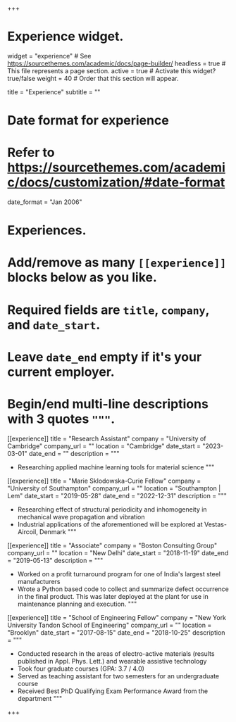 +++
# Experience widget.
widget = "experience"  # See https://sourcethemes.com/academic/docs/page-builder/
headless = true  # This file represents a page section.
active = true  # Activate this widget? true/false
weight = 40  # Order that this section will appear.

title = "Experience"
subtitle = ""

# Date format for experience
#   Refer to https://sourcethemes.com/academic/docs/customization/#date-format
date_format = "Jan 2006"

# Experiences.
#   Add/remove as many `[[experience]]` blocks below as you like.
#   Required fields are `title`, `company`, and `date_start`.
#   Leave `date_end` empty if it's your current employer.
#   Begin/end multi-line descriptions with 3 quotes `"""`.
[[experience]]
  title = "Research Assistant"
  company = "University of Cambridge"
  company_url = ""
  location = "Cambridge"
  date_start = "2023-03-01"
  date_end = ""
  description = """
  * Researching applied machine learning tools for material science
  """

[[experience]]
  title = "Marie Sklodowska-Curie Fellow"
  company = "University of Southampton"
  company_url = ""
  location = "Southampton | Lem"
  date_start = "2019-05-28"
  date_end = "2022-12-31"
  description = """
  * Researching effect of structural periodicity and inhomogeneity in mechanical wave propagation and vibration
  * Industrial applications of the aforementioned will be explored at Vestas-Aircoil, Denmark
  """

[[experience]]
  title = "Associate"
  company = "Boston Consulting Group"
  company_url = ""
  location = "New Delhi"
  date_start = "2018-11-19"
  date_end = "2019-05-13"
  description = """
  * Worked on a profit turnaround program for one of India's largest steel manufacturers
  * Wrote a Python based code to collect and summarize defect occurrence in the final product. This was later deployed at the plant for use in maintenance planning and execution.
  """

[[experience]]
  title = "School of Engineering Fellow"
  company = "New York University Tandon School of Engineering"
  company_url = ""
  location = "Brooklyn"
  date_start = "2017-08-15"
  date_end = "2018-10-25"
  description = """
  * Conducted research in the areas of electro-active materials (results published in Appl. Phys. Lett.) and wearable assistive technology
  * Took four graduate courses (GPA: 3.7 / 4.0)
  *  Served as teaching assistant for two semesters for an undergraduate course
  * Received Best PhD Qualifying Exam Performance Award from the department
  """

+++
